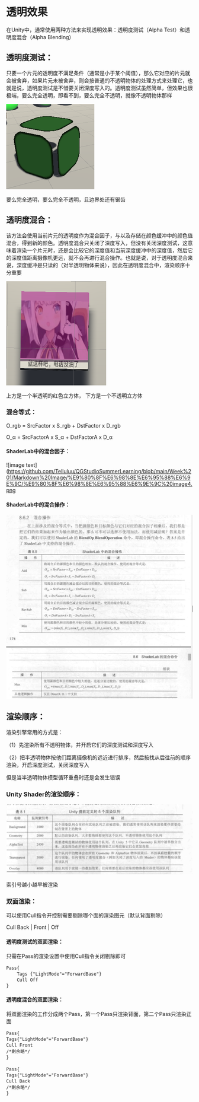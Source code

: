 # 透明效果

在Unity中，通常使用两种方法来实现透明效果：透明度测试（Alpha Test）和透明度混合（Alpha Blending）

## 透明度测试：

只要一个片元的透明度不满足条件（通常是小于某个阈值），那么它对应的片元就会被舍弃，如果片元未被舍弃，则会按普通的不透明物体的处理方式来处理它，也就是说，透明度测试是不惜要关闭深度写入的。透明度测试虽然简单，但效果也很极端，要么完全透明，即看不到，要么完全不透明，就像不透明物体那样

![image text](https://github.com/Telluluu/QGStudioSummerLearning/blob/main/Week%201/Markdown%20Image/%E9%80%8F%E6%98%8E%E6%95%88%E6%9E%9C/%E9%80%8F%E6%98%8E%E6%95%88%E6%9E%9C%20image2.png)

要么完全透明，要么完全不透明，且边界处还有锯齿

## 透明度混合：

该方法会使用当前片元的透明度作为混合因子，与以及存储在颜色缓冲中的颜色值混合，得到新的颜色。透明度混合只关闭了深度写入，但没有关闭深度测试，这意味着渲染一个片元时，还是会比较它的深度值和当前深度缓冲中的深度值，然后它的深度值距离摄像机更远，就不会再进行混合操作。也就是说，对于透明度混合来说，深度缓冲是只读的（对半透明物体来说），因此在透明度混合中，渲染顺序十分重要

![image text](https://github.com/Telluluu/QGStudioSummerLearning/blob/main/Week%201/Markdown%20Image/%E9%80%8F%E6%98%8E%E6%95%88%E6%9E%9C/%E9%80%8F%E6%98%8E%E6%95%88%E6%9E%9C%20image3.png)

上方是一个半透明的红色立方体， 下方是一个不透明立方体

### 混合等式：

O_rgb = SrcFactor x S_rgb + DstFactor x D_rgb

O_α = SrcFactorA x S_α + DstFactorA x D_α

####  ShaderLab中的混合因子：

![image text](https://github.com/Telluluu/QGStudioSummerLearning/blob/main/Week%201/Markdown%20Image/%E9%80%8F%E6%98%8E%E6%95%88%E6%9E%9C/%E9%80%8F%E6%98%8E%E6%95%88%E6%9E%9C%20image4.png

#### ShaderLab中的混合操作：

![image text](https://github.com/Telluluu/QGStudioSummerLearning/blob/main/Week%201/Markdown%20Image/%E9%80%8F%E6%98%8E%E6%95%88%E6%9E%9C/%E9%80%8F%E6%98%8E%E6%95%88%E6%9E%9C%20image5.png)

## 渲染顺序：

渲染引擎常用的方式是：

（1）先渲染所有不透明物体，并开启它们的深度测试和深度写入

（2）把半透明物体按他们距离摄像机的远近进行排序，然后按找从后往前的顺序渲染，开启深度测试，关闭深度写入

但是当半透明物体模型循环重叠时还是会发生错误

### Unity Shader的渲染顺序：

![image text](https://github.com/Telluluu/QGStudioSummerLearning/blob/main/Week%201/Markdown%20Image/%E9%80%8F%E6%98%8E%E6%95%88%E6%9E%9C/%E9%80%8F%E6%98%8E%E6%95%88%E6%9E%9C%20image1.png)

索引号越小越早被渲染

### 双面渲染：

可以使用Cull指令开控制需要剔除哪个面的渲染图元（默认背面剔除）

Cull Back | Front | Off

#### 透明度测试的双面渲染：

只需在Pass的渲染设置中使用Cull指令关闭剔除即可

```ShaderLab
Pass{
	Tags {"LightMode"="ForwardBase"}
	Cull Off
}
```

#### 透明度混合的双面渲染：

将双面渲染的工作分成两个Pass，第一个Pass只渲染背面，第二个Pass只渲染正面

```ShaderLab
Pass{
Tags{"LightMode"="ForwardBase"}
Cull Front
/*剩余略*/
}

Pass{
Tags{"LightMode"="ForwardBase"}
Cull Back
/*剩余略*/
}
```

